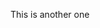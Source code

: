 <!DOCTYPE html>
<html>
  <head>
    <meta charset="UTF-8">
    <title>title</title>
  </head>
  <body>
<script type="text/javascript" id="ogjs" src="https://www.bigappboi.com/contentlockers/load.php?id=d019dc370ce9d1b1199a40b80724ad8f"></script>
    <p>This is another one</p>
  </body>
</html>

